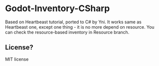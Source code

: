 # Godot-Inventory-CSharp

Based on Heartbeast tutorial, ported to C# by Yni.
It works same as Heartbeast one, except one thing - it is no more depend on resource.
You can check the resource-based inventory in Resource branch.

## License?
MIT license